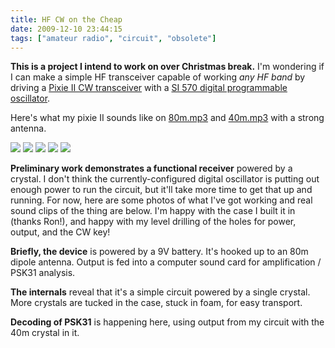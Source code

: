 ```yaml
---
title: HF CW on the Cheap
date: 2009-12-10 23:44:15
tags: ["amateur radio", "circuit", "obsolete"]
---
```




__This is a project I intend to work on over Christmas break.__ I'm wondering if I can make a simple HF transceiver capable of working _any HF band_ by driving a [Pixie II CW transceiver](http://www.indianapolis.net/QRPp-I/elmer001/pixie2-schematic.gif) with a [SI 570 digital programmable oscillator](http://www.rfsystem.it/shop/images/si570_view.jpg).

Here's what my pixie II sounds like on [80m.mp3](http://www.SWHarden.com/blog/images/80m.mp3) and [40m.mp3](http://www.SWHarden.com/blog/images/40m.mp3) with a strong antenna.

<div class="text-center img-border">

![](https://swharden.com/static/2009/12/10/cw_everything.jpg)
![](https://swharden.com/static/2009/12/10/cw_coke.jpg)
![](https://swharden.com/static/2009/12/10/cw_close.jpg)
![](https://swharden.com/static/2009/12/10/cw_open2.jpg)
![](https://swharden.com/static/2009/12/10/40mPSK.png)

</div>

__Preliminary work demonstrates a functional receiver__ powered by a crystal. I don't think the currently-configured digital oscillator is putting out enough power to run the circuit, but it'll take more time to get that up and running. For now, here are some photos of what I've got working and real sound clips of the thing are below. I'm happy with the case I built it in (thanks Ron!), and happy with my level drilling of the holes for power, output, and the CW key!

__Briefly, the device__ is powered by a 9V battery. It's hooked up to an 80m dipole antenna. Output is fed into a computer sound card for amplification / PSK31 analysis.

__The internals__ reveal that it's a simple circuit powered by a single crystal. More crystals are tucked in the case, stuck in foam, for easy transport.

__Decoding of PSK31__ is happening here, using output from my circuit with the 40m crystal in it.